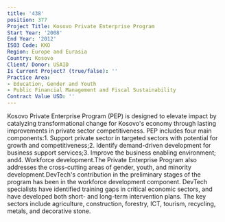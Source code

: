 ```yaml
---
title: '438'
position: 377
Project Title: Kosovo Private Enterprise Program
Start Year: '2008'
End Year: '2012'
ISO3 Code: KKO
Region: Europe and Eurasia
Country: Kosovo
Client/ Donor: USAID
Is Current Project? (true/false): ''
Practice Area:
- Education, Gender and Youth
- Public Financial Management and Fiscal Sustainability
Contract Value USD: ''
---
```


Kosovo Private Enterprise Program (PEP) is designed to elevate impact by catalyzing transformational change for Kosovo's economy through lasting improvements in private sector competitiveness. PEP includes four main components:1. Support private sector in targeted sectors with potential for growth and competitiveness;2. Identify demand-driven development for business support services;3. Improve the business enabling environment; and4. Workforce development.The Private Enterprise Program also addresses the cross-cutting areas of gender, youth, and minority development.DevTech's contribution in the preliminary stages of the program has been in the workforce development component. DevTech specialists have identified training gaps in critical economic sectors, and have developed both short- and long-term intervention plans. The key sectors include agriculture, construction, forestry, ICT, tourism, recycling, metals, and decorative stone.